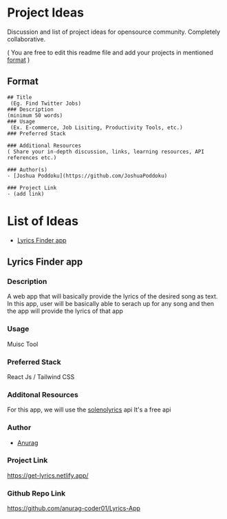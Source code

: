 # Project Ideas
Discussion and list of project ideas for opensource community. Completely collaborative.

( You are free to edit this readme file and add your projects in mentioned [format](#format) )

## Format
```
## Title
 (Eg. Find Twitter Jobs)
### Description 
(minimum 50 words)
### Usage
 (Ex. E-commerce, Job Lisiting, Productivity Tools, etc.)
### Preferred Stack

### Additional Resources
( Share your in-depth discussion, links, learning resources, API references etc.)

### Author(s)
- [Joshua Poddoku](https://github.com/JoshuaPoddoku)

### Project Link
- (add link)
```

# List of Ideas
- [Lyrics Finder app](#lyrics-finder-app)



## Lyrics Finder app

### Description
 A web app that will basically provide the lyrics of the desired song as text. In this app, user will be basically able to serach up for any song and then the app will provide the lyrics of that app
### Usage
 Muisc Tool
### Preferred Stack
 React Js / Tailwind CSS
### Additonal Resources
 For this app, we will use the [solenolyrics](https://github.com/SOLENO/solenolyrics) api 
 It's a free api
### Author
- [Anurag](https://github.com/anurag-coder01)
### Project Link
 https://get-lyrics.netlify.app/
### Github Repo Link
https://github.com/anurag-coder01/Lyrics-App
